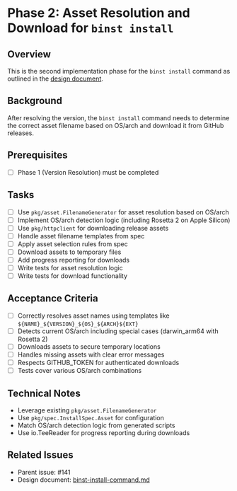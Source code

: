 # Phase 2: Asset Resolution and Download for `binst install`

## Overview
This is the second implementation phase for the `binst install` command as outlined in the [design document](https://github.com/binary-install/binstaller/blob/main/doc/design/binst-install-command.md#phase-2-resolution-and-download).

## Background
After resolving the version, the `binst install` command needs to determine the correct asset filename based on OS/arch and download it from GitHub releases.

## Prerequisites
- [ ] Phase 1 (Version Resolution) must be completed

## Tasks
- [ ] Use `pkg/asset.FilenameGenerator` for asset resolution based on OS/arch
- [ ] Implement OS/arch detection logic (including Rosetta 2 on Apple Silicon)
- [ ] Use `pkg/httpclient` for downloading release assets
- [ ] Handle asset filename templates from spec
- [ ] Apply asset selection rules from spec
- [ ] Download assets to temporary files
- [ ] Add progress reporting for downloads
- [ ] Write tests for asset resolution logic
- [ ] Write tests for download functionality

## Acceptance Criteria
- [ ] Correctly resolves asset names using templates like `${NAME}_${VERSION}_${OS}_${ARCH}${EXT}`
- [ ] Detects current OS/arch including special cases (darwin_arm64 with Rosetta 2)
- [ ] Downloads assets to secure temporary locations
- [ ] Handles missing assets with clear error messages
- [ ] Respects GITHUB_TOKEN for authenticated downloads
- [ ] Tests cover various OS/arch combinations

## Technical Notes
- Leverage existing `pkg/asset.FilenameGenerator`
- Use `pkg/spec.InstallSpec.Asset` for configuration
- Match OS/arch detection logic from generated scripts
- Use io.TeeReader for progress reporting during downloads

## Related Issues
- Parent issue: #141
- Design document: [binst-install-command.md](https://github.com/binary-install/binstaller/blob/main/doc/design/binst-install-command.md)

